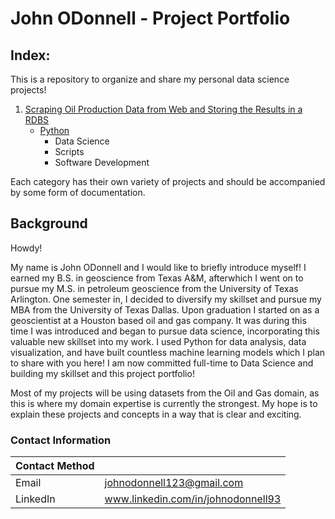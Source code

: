 # John ODonnell - Project Portfolio

## Index:

This is a repository to organize and share my personal data science projects! 

1. [Scraping Oil Production Data from Web and Storing the Results in a RDBS](https://github.com/johnyo/PersonalProjects)
    - [Python](https://github.com/darwin-a/PersonalProjects/tree/master/Persohhhnal%20Programming%20Projects/Python)
      - Data Science
      - Scripts
      - Software Development

Each category has their own variety of projects and should be accompanied by some form of documentation. 

## Background

Howdy! 

My name is John ODonnell and I would like to briefly introduce myself! I earned my B.S. in geoscience from Texas A&M, afterwhich I went on to pursue my M.S. in petroleum geoscience from the University of Texas Arlington. One semester in, I decided to diversify my skillset and pursue my MBA from the University of Texas Dallas. Upon graduation I started on as a geoscientist at a Houston based oil and gas company. It was during this time I was introduced and began to pursue data science, incorporating this valuable new skillset into my work. I used Python for data analysis, data visualization, and have built countless machine learning models which I plan to share with you here! I am now committed full-time to Data Science and building my skillset and this project portfolio! 

Most of my projects will be using datasets from the Oil and Gas domain, as this is where my domain expertise is currently the strongest. My hope is to explain these projects and concepts in a way that is clear and exciting. 

### Contact Information

| Contact Method |  |
| --- | --- |
|  Email | johnodonnell123@gmail.com |
| LinkedIn | www.linkedin.com/in/johnodonnell93 |
